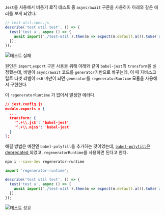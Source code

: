 `Jest`를 사용해서 비동기 로직 테스트 중 `async/await` 구문을 사용하자 아래와 같은 에러를 보게 되었다.

```js
// test-util.spec.js
describe('test util test', () => {
  test('test a', async () => {
    await import('./test-util').then(m => expect(m.default.a()).toBe('a'));
  });
});
```
![테스트 실패](https://images.velog.io/images/motiveko/post/ca763cc9-d4d9-4f26-9153-76b647342f88/%E1%84%89%E1%85%B3%E1%84%8F%E1%85%B3%E1%84%85%E1%85%B5%E1%86%AB%E1%84%89%E1%85%A3%E1%86%BA%202022-01-07%20%E1%84%8B%E1%85%A9%E1%84%92%E1%85%AE%205.56.29.png)

원인은 `import`,`export` 구문 사용을 위해 아래와 같이 `babel-jest`의 `transform`을 설정했는데, 바벨이 `async/await` 코드를 `generator`기반으로 바꾸는데, 이 때 자바스크립트 타겟 레벨이 `es6` 미만이 되면 `generator`를 `regeneratorRuntime` 모듈을 사용해서 구현한다.

이 `regeneratorRuntime` 가 없어서 발생한 에러다.

```json
// jest.config.js
module.exports = {
  ...
  transform: {
    '^.+\\.js$': 'babel-jest',
    '^.+\\.mjs$': 'babel-jest'
  }
};
```
해결 방법은 예전엔 `babel-polyfill`을 추가하는 것이었는데, [`babel-polyfill`은 deprecated ](https://babeljs.io/docs/en/babel-polyfill) 되었고, `regeneratorRuntime`를 사용하면 된다고 한다.

```bash
npm i --save-dev regenerator-runtime
```
```js
import 'regenerator-runtime';

describe('test util test', () => {
  test('test a', async () => {
    await import('./test-util').then(m => expect(m.default.a()).toBe('a'));
  });
});
```

![테스트 성공](https://images.velog.io/images/motiveko/post/3a29b4f7-f3d6-4a79-a85d-b927d0db5a31/%E1%84%89%E1%85%B3%E1%84%8F%E1%85%B3%E1%84%85%E1%85%B5%E1%86%AB%E1%84%89%E1%85%A3%E1%86%BA%202022-01-07%20%E1%84%8B%E1%85%A9%E1%84%92%E1%85%AE%205.55.57.png)

